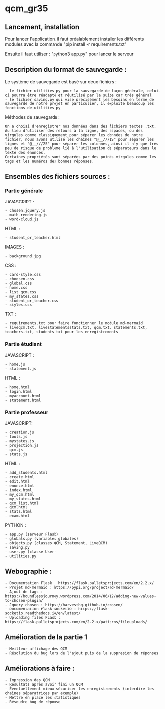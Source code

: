 # qcm_gr35

## Lancement, installation
Pour lancer l'application, il faut préalablement installer les différents modules avec la commande "pip install -r requirements.txt" 

Ensuite il faut utiliser : "python3 app.py" pour lancer le serveur


## Description du format de sauvegarde :

Le système de sauvegarde est basé sur deux fichiers :

    - le fichier utilities.py pour la sauvegarde de façon générale, celui-ci pourra être réadapté et réutilisé par la suite car très général
    - le fichier saving.py qui vise précisément les besoins en terme de sauvegarde de notre projet en particulier, il exploite beaucoup les fonctions de utilities.py

Méthodes de sauvegarde :

    On a choisi d'enregistrer nos données dans des fichiers textes .txt.
    Au lieu d'utiliser des retours à la ligne, des espaces, ou des virgules comme classiquement pour séparer les données de notre fichier, nous avons utilisé les chaînes "@__///1S" pour séparer les lignes et "@__///2S" pour séparer les colonnes, ainsi il n'y que très peu de risque de problème lié à l'utilisation de séparateurs dans le texte des énoncés.
    Certaines propriétés sont séparées par des points virgules comme les tags et les numéros des bonnes réponses.


## Ensembles des fichiers sources :

### Partie générale

JAVASCRIPT :
    
    - chosen.jquery.js
    - math-rendering.js
    - word-cloud.js

HTML :

    - student_or_teacher.html

IMAGES :

    - background.jpg

CSS :
    
    - card-style.css
    - choosen.css
    - global.css
    - home.css
    - list_qcm.css
    - my_states.css
    - student_or_teacher.css
    - styles.css

TXT :

    - requirements.txt pour faire fonctionner le module md-mermaid
    - liveqcm.txt, livestatementsstats.txt, qcm.txt, statements.txt, teachers.txt, students.txt pour les enregistrements

### Partie étudiant

JAVASCRIPT :

    - home.js
    - statement.js

HTML :

    - home.html
    - login.html
    - myaccount.html
    - statement.html

### Partie professeur

JAVASCRIPT:

    - creation.js
    - tools.js
    - mystates.js
    - projection.js
    - qcm.js
    - stats.js
    
 HTML :

    - add_students.html
    - create.html
    - edit.html
    - enonce.html
    - index.html
    - my_qcm.html
    - my_states.html
    - qcm_list.html
    - qcm.html
    - stats.html
    - exam.html
    

PYTHON :

    - app.py (serveur Flask)
    - globals.py (variables globales)
    - objects.py (classes QCM, Statement, LiveQCM)
    - saving.py 
    - user.py (classe User)
    - utilities.py 

## Webographie :

    - Documentation Flask : https://flask.palletsprojects.com/en/2.2.x/
    - Projet md-mermaid : https://pypi.org/project/md-mermaid/
    - Ajout de tags : https://boundlessjourney.wordpress.com/2014/06/12/adding-new-values-to-chosen-plugin/
    - Jquery chosen : https://harvesthq.github.io/chosen/
    - Documentation Flask-SocketIO : https://flask-socketio.readthedocs.io/en/latest/
    - Uploading files FLask : https://flask.palletsprojects.com/en/2.2.x/patterns/fileuploads/


## Amélioration de la partie 1

    - Meilleur affichage des QCM
    - Résolution du bug lors de l'ajout puis de la suppresion de réponses


## Améliorations à faire :

    - Impression des QCM
    - Résultats après avoir fini un QCM
    - Éventuellement mieux sécuriser les enregistrements (interdire les chaînes séparatrices par exemple)
    - Mettre en place les statistiques
    - Résoudre bug de réponse